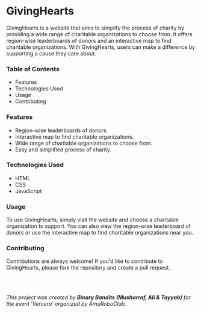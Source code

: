 # GivingHearts
<p>GivingHearts is a website that aims to simplify the process of charity by providing a wide range of charitable organizations to choose from. It offers region-wise leaderboards of donors and an interactive map to find charitable organizations. With GivingHearts, users can make a difference by supporting a cause they care about.</p>

<h3>Table of Contents</h3>
<ul>
<li>Features</li>
<li>Technologies Used</li>
<li>Usage</li>
<li>Contributing</li>
</ul>

<h3>Features</h3>
<ul>
<li>Region-wise leaderboards of donors.</li>
<li>Interactive map to find charitable organizations.</li>
<li>Wide range of charitable organizations to choose from.</li>
<li>Easy and simplified process of charity.</li>
</ul>
<h3>Technologies Used</h3>
<ul>
<li>HTML</li>
<li>CSS</li>
<li>JavaScript</li>
</ul>

<h3>Usage</h3>
<p>To use GivingHearts, simply visit the website and choose a charitable organization to support. You can also view the region-wise leaderboard of donors or use the interactive map to find charitable organizations near you.</p>

<h3>Contributing</h3>
<p>Contributions are always welcome! If you'd like to contribute to GivingHearts, please fork the repository and create a pull request.</p>
<br><br>
<p><em>This project was created by <strong>Binary Bandits (Musharraf, Ali & Tayyab)</strong> for the event 'Vercera' organized  by AmuRoboClub.</em></p>